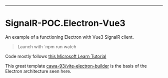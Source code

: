 

---
# SignalR-POC.Electron-Vue3

An example of a functioning Electron with Vue3 SignalR client.

> Launch with `npm run watch

Code mostly follows [this Microsoft Learn Tutorial ](https://learn.microsoft.com/en-us/aspnet/core/tutorials/signalr?view=aspnetcore-7.0&tabs=visual-studio)


This great template [cawa-93/vite-electron-builder](https://github.com/cawa-93/vite-electron-builder) is the basis of the Electron architecture seen here. 